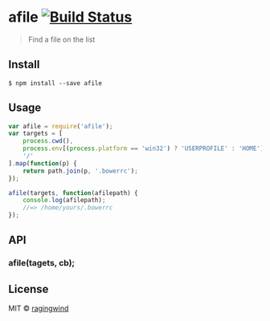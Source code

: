 # afile [![Build Status](https://travis-ci.org/ragingwind/afile.svg?branch=master)](https://travis-ci.org/ragingwind/afile)

> Find a file on the list


## Install

```
$ npm install --save afile
```


## Usage

```js
var afile = require('afile');
var targets = [
	process.cwd(),
	process.env[(process.platform == 'win32') ? 'USERPROFILE' : 'HOME'],
	'/'
].map(function(p) {
	return path.join(p, '.bowerrc');
});

afile(targets, function(afilepath) {
	console.log(afilepath);
	//=> /home/yours/.bowerrc
});
```
## API

### afile(tagets, cb);

## License

MIT © [ragingwind](http://ragingwind.me)
